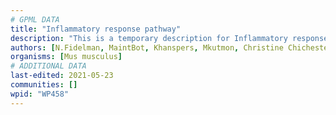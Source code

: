 ```yaml
---
# GPML DATA
title: "Inflammatory response pathway"
description: "This is a temporary description for Inflammatory response pathway"
authors: [N.Fidelman, MaintBot, Khanspers, Mkutmon, Christine Chichester, Eweitz]
organisms: [Mus musculus]
# ADDITIONAL DATA
last-edited: 2021-05-23
communities: []
wpid: "WP458"
---
```

